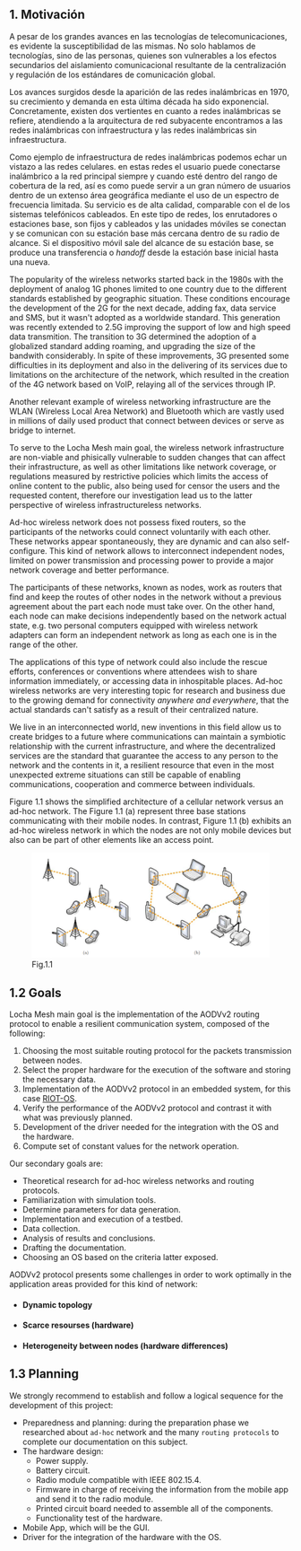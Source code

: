 ## 1. Motivación

A pesar de los grandes avances en las tecnologías de telecomunicaciones, es evidente la susceptibilidad de las mismas. No solo hablamos de tecnologías, sino de las personas, quienes son vulnerables a los efectos secundarios del aislamiento comunicacional resultante de la centralización y regulación de los estándares de comunicación global.

Los avances surgidos desde la aparición de las redes inalámbricas en 1970, su crecimiento y demanda en esta última década ha sido exponencial. Concretamente, existen dos vertientes en cuanto a redes inalámbricas se refiere, atendiendo a la arquitectura de red subyacente encontramos a las redes inalámbricas con infraestructura y las redes inalámbricas sin infraestructura.

Como ejemplo de infraestructura de redes inalámbricas podemos echar un vistazo a las redes celulares. en estas redes el usuario puede conectarse inalámbrico a la red principal siempre y cuando esté dentro del rango de cobertura de la red, así es como puede servir a un gran número de usuarios dentro de un extenso área geográfica mediante el uso de un espectro de frecuencia limitada. Su servicio es de alta calidad, comparable con el de los sistemas telefónicos cableados. En este tipo de redes, los enrutadores o estaciones base, son fijos y cableados y las unidades móviles se conectan y se comunican con su estación base más cercana dentro de su radio de alcance. Si el dispositivo móvil sale del alcance de su estación base, se produce una transferencia o _handoff_ desde la estación base inicial hasta una nueva.

The popularity of the wireless networks started back in the 1980s with the deployment of analog 1G phones limited to one country due to the different standards established by geographic situation. These conditions encourage the development of the 2G for the next decade, adding fax, data service and SMS, but it wasn't adopted as a worldwide standard. This generation was recently extended to 2.5G improving the support of low and high speed data transmition. The transition to 3G determined the adoption of a globalized standard adding roaming, and upgrading the size of the bandwith considerably. In spite of these improvements, 3G presented some difficulties in its deployment and also in the delivering of its services due to limitations on the architecture of the network, which resulted in the creation of the 4G network based on VoIP, relaying all of the services through IP.

Another relevant example of wireless networking infrastructure are the WLAN (Wireless Local Area Network) and Bluetooth which are vastly used in millions of daily used product that connect between devices or serve as bridge to internet.

To serve to the Locha Mesh main goal, the wireless network infrastructure are non-viable and phisically vulnerable to sudden changes that can affect their infrastructure, as well as other limitations like network coverage, or regulations measured by restrictive policies which limits the access of online content to the public, also being used for censor the users and the requested content, therefore our investigation lead us to the latter perspective of wireless infrastructureless networks.

Ad-hoc wireless network does not possess fixed routers, so the participants of the networks could connect voluntarily with each other. These networks appear spontaneously, they are dynamic and can also self-configure. This kind of network allows to interconnect independent nodes, limited on power transmission and processing power to provide a major network coverage and better performance.

The participants of these networks, known as nodes, work as routers that find and keep the routes of other nodes in the network without a previous agreement about the part each node must take over. On the other hand, each node can make decisions independently based on the network actual state, e.g. two personal computers equipped with wireless network adapters can form an independent network as long as each one is in the range of the other.

The applications of this type of network could also include the rescue efforts, conferences or conventions where attendees wish to share information immediately, or accessing data in inhospitable places. Ad-hoc wireless networks are very interesting topic for research and business due to the growing demand for connectivity _anywhere and everywhere_, that the actual standards can't satisfy as a result of their centralized nature.

We live in an interconnected world, new inventions in this field allow us to create bridges to a future where communications can maintain a symbiotic relationship with the current infrastructure, and where the decentralized services are the standard that guarantee the access to any person to the network and the contents in it, a resilient resource that even in the most unexpected extreme situations can still be capable of enabling communications, cooperation and commerce between individuals.

Figure 1.1 shows the simplified architecture of a cellular network versus an ad-hoc network. The Figure 1.1 (a) represent three base stations communicating with their mobile nodes. In contrast, Figure 1.1 (b) exhibits an ad-hoc wireless network in which the nodes are not only mobile devices but also can be part of other elements like an access point.

<figure>
  <img src="../pics/network-topology.png"/>
  <figcaption>Fig.1.1</figcaption>
</figure>

## 1.2 Goals

Locha Mesh main goal is the implementation of the AODVv2 routing protocol to enable a resilient communication system, composed of the following:

1. Choosing the most suitable routing protocol for the packets transmission between nodes.
2. Select the proper hardware for the execution of the software and storing the necessary data.
3. Implementation of the AODVv2 protocol in an embedded system, for this case [RIOT-OS](https://www.riot-os.org/).
4. Verify the performance of the AODVv2 protocol and contrast it with what was previously planned.
5. Development of the driver needed for the integration with the OS and the hardware.
6. Compute set of constant values for the network operation.

Our secondary goals are:

- Theoretical research for ad-hoc wireless networks and routing protocols.
- Familiarization with simulation tools.
- Determine parameters for data generation.
- Implementation and execution of a testbed.
- Data collection.
- Analysis of results and conclusions.
- Drafting the documentation.
- Choosing an OS based on the criteria latter exposed.

AODVv2 protocol presents some challenges in order to work optimally in the application areas provided for this kind of network:


* #### Dynamic topology
* #### Scarce resourses (hardware)
* #### Heterogeneity between nodes (hardware differences)


## 1.3 Planning

We strongly recommend to establish and follow a logical sequence for the development of this project:

- Preparedness and planning: during the preparation phase we researched about `ad-hoc` network and the many `routing protocols` to complete our documentation on this subject.
- The hardware design:
  - Power supply.
  - Battery circuit.
  - Radio module compatible with IEEE 802.15.4.
  - Firmware in charge of receiving the information from the mobile app and send it to the radio module.
  - Printed circuit board needed to assemble all of the components.
  - Functionality test of the hardware.
- Mobile App, which will be the GUI.
- Driver for the integration of the hardware with the OS.

